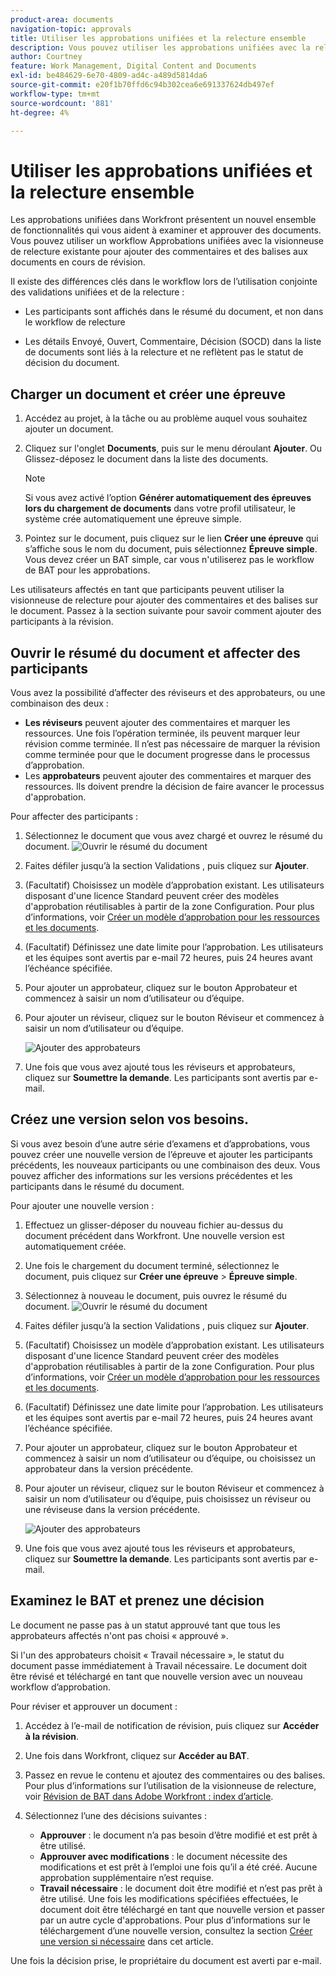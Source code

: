 ```yaml
---
product-area: documents
navigation-topic: approvals
title: Utiliser les approbations unifiées et la relecture ensemble
description: Vous pouvez utiliser les approbations unifiées avec la relecture.
author: Courtney
feature: Work Management, Digital Content and Documents
exl-id: be484629-6e70-4809-ad4c-a489d5814da6
source-git-commit: e20f1b70ffd6c94b302cea6e691337624db497ef
workflow-type: tm+mt
source-wordcount: '881'
ht-degree: 4%

---
```


# Utiliser les approbations unifiées et la relecture ensemble

Les approbations unifiées dans Workfront présentent un nouvel ensemble de fonctionnalités qui vous aident à examiner et approuver des documents. Vous pouvez utiliser un workflow Approbations unifiées avec la visionneuse de relecture existante pour ajouter des commentaires et des balises aux documents en cours de révision.

Il existe des différences clés dans le workflow lors de l’utilisation conjointe des validations unifiées et de la relecture :

* Les participants sont affichés dans le résumé du document, et non dans le workflow de relecture

* Les détails Envoyé, Ouvert, Commentaire, Décision (SOCD) dans la liste de documents sont liés à la relecture et ne reflètent pas le statut de décision du document.

## Charger un document et créer une épreuve

1. Accédez au projet, à la tâche ou au problème auquel vous souhaitez ajouter un document.
1. Cliquez sur l&#39;onglet **Documents**, puis sur le menu déroulant **Ajouter**.
Ou
Glissez-déposez le document dans la liste des documents.

   >[!NOTE]
   >
   >Si vous avez activé l’option **Générer automatiquement des épreuves lors du chargement de documents** dans votre profil utilisateur, le système crée automatiquement une épreuve simple.

1. Pointez sur le document, puis cliquez sur le lien **Créer une épreuve** qui s’affiche sous le nom du document, puis sélectionnez **Épreuve simple**. Vous devez créer un BAT simple, car vous n&#39;utiliserez pas le workflow de BAT pour les approbations.

Les utilisateurs affectés en tant que participants peuvent utiliser la visionneuse de relecture pour ajouter des commentaires et des balises sur le document. Passez à la section suivante pour savoir comment ajouter des participants à la révision.

## Ouvrir le résumé du document et affecter des participants

Vous avez la possibilité d’affecter des réviseurs et des approbateurs, ou une combinaison des deux :

* **Les réviseurs** peuvent ajouter des commentaires et marquer les ressources. Une fois l’opération terminée, ils peuvent marquer leur révision comme terminée. Il n’est pas nécessaire de marquer la révision comme terminée pour que le document progresse dans le processus d’approbation.
* Les **approbateurs** peuvent ajouter des commentaires et marquer des ressources. Ils doivent prendre la décision de faire avancer le processus d&#39;approbation.

Pour affecter des participants :

1. Sélectionnez le document que vous avez chargé et ouvrez le résumé du document.
   ![Ouvrir le résumé du document](assets/open-doc-summary.png)

1. Faites défiler jusqu’à la section Validations , puis cliquez sur **Ajouter**.

1. (Facultatif) Choisissez un modèle d’approbation existant. Les utilisateurs disposant d&#39;une licence Standard peuvent créer des modèles d&#39;approbation réutilisables à partir de la zone Configuration. Pour plus d’informations, voir [Créer un modèle d’approbation pour les ressources et les documents](/help/quicksilver/review-and-approve-work/document-reviews-and-approvals/manage-document-approvals/create-approval-template.md).

1. (Facultatif) Définissez une date limite pour l’approbation. Les utilisateurs et les équipes sont avertis par e-mail 72 heures, puis 24 heures avant l’échéance spécifiée.

1. Pour ajouter un approbateur, cliquez sur le bouton Approbateur et commencez à saisir un nom d’utilisateur ou d’équipe.

1. Pour ajouter un réviseur, cliquez sur le bouton Réviseur et commencez à saisir un nom d’utilisateur ou d’équipe.

   ![Ajouter des approbateurs](assets/add-approvers.png)

1. Une fois que vous avez ajouté tous les réviseurs et approbateurs, cliquez sur **Soumettre la demande**. Les participants sont avertis par e-mail.

## Créez une version selon vos besoins.

Si vous avez besoin d’une autre série d’examens et d’approbations, vous pouvez créer une nouvelle version de l’épreuve et ajouter les participants précédents, les nouveaux participants ou une combinaison des deux. Vous pouvez afficher des informations sur les versions précédentes et les participants dans le résumé du document.

Pour ajouter une nouvelle version :

1. Effectuez un glisser-déposer du nouveau fichier au-dessus du document précédent dans Workfront. Une nouvelle version est automatiquement créée.

1. Une fois le chargement du document terminé, sélectionnez le document, puis cliquez sur **Créer une épreuve** > **Épreuve simple**.

1. Sélectionnez à nouveau le document, puis ouvrez le résumé du document.
   ![Ouvrir le résumé du document](assets/open-doc-summary.png)

1. Faites défiler jusqu’à la section Validations , puis cliquez sur **Ajouter**.

1. (Facultatif) Choisissez un modèle d’approbation existant. Les utilisateurs disposant d&#39;une licence Standard peuvent créer des modèles d&#39;approbation réutilisables à partir de la zone Configuration. Pour plus d’informations, voir [Créer un modèle d’approbation pour les ressources et les documents](/help/quicksilver/review-and-approve-work/document-reviews-and-approvals/manage-document-approvals/create-approval-template.md).

1. (Facultatif) Définissez une date limite pour l’approbation. Les utilisateurs et les équipes sont avertis par e-mail 72 heures, puis 24 heures avant l’échéance spécifiée.

1. Pour ajouter un approbateur, cliquez sur le bouton Approbateur et commencez à saisir un nom d’utilisateur ou d’équipe, ou choisissez un approbateur dans la version précédente.

1. Pour ajouter un réviseur, cliquez sur le bouton Réviseur et commencez à saisir un nom d’utilisateur ou d’équipe, puis choisissez un réviseur ou une réviseuse dans la version précédente.

   ![Ajouter des approbateurs](assets/add-approvers.png)

1. Une fois que vous avez ajouté tous les réviseurs et approbateurs, cliquez sur **Soumettre la demande**. Les participants sont avertis par e-mail.

<!-- add info about reusing previous participants once released -->


## Examinez le BAT et prenez une décision

Le document ne passe pas à un statut approuvé tant que tous les approbateurs affectés n&#39;ont pas choisi « approuvé ».

Si l&#39;un des approbateurs choisit « Travail nécessaire », le statut du document passe immédiatement à Travail nécessaire. Le document doit être révisé et téléchargé en tant que nouvelle version avec un nouveau workflow d’approbation.

Pour réviser et approuver un document :

1. Accédez à l’e-mail de notification de révision, puis cliquez sur **Accéder à la révision**.

1. Une fois dans Workfront, cliquez sur **Accéder au BAT**.

1. Passez en revue le contenu et ajoutez des commentaires ou des balises. Pour plus d’informations sur l’utilisation de la visionneuse de relecture, voir [Révision de BAT dans Adobe Workfront : index d’article](/help/quicksilver/review-and-approve-work/proofing/reviewing-proofs-within-workfront/review-proofs-in-wf.md).

1. Sélectionnez l’une des décisions suivantes :

   * **Approuver** : le document n’a pas besoin d’être modifié et est prêt à être utilisé.
   * **Approuver avec modifications** : le document nécessite des modifications et est prêt à l’emploi une fois qu’il a été créé. Aucune approbation supplémentaire n’est requise.
   * **Travail nécessaire** : le document doit être modifié et n’est pas prêt à être utilisé. Une fois les modifications spécifiées effectuées, le document doit être téléchargé en tant que nouvelle version et passer par un autre cycle d&#39;approbations. Pour plus d’informations sur le téléchargement d’une nouvelle version, consultez la section [Créer une version si nécessaire](#create-a-new-version-as-needed) dans cet article.

Une fois la décision prise, le propriétaire du document est averti par e-mail.


